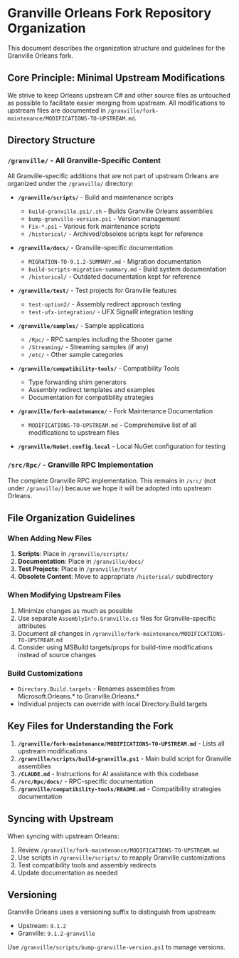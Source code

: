 # Granville Orleans Fork Repository Organization

This document describes the organization structure and guidelines for the Granville Orleans fork.

## Core Principle: Minimal Upstream Modifications

We strive to keep Orleans upstream C# and other source files as untouched as possible to facilitate easier merging from upstream. All modifications to upstream files are documented in `/granville/fork-maintenance/MODIFICATIONS-TO-UPSTREAM.md`.

## Directory Structure

### `/granville/` - All Granville-Specific Content
All Granville-specific additions that are not part of upstream Orleans are organized under the `/granville/` directory:

- **`/granville/scripts/`** - Build and maintenance scripts
  - `build-granville.ps1/.sh` - Builds Granville Orleans assemblies
  - `bump-granville-version.ps1` - Version management
  - `Fix-*.ps1` - Various fork maintenance scripts
  - `/historical/` - Archived/obsolete scripts kept for reference

- **`/granville/docs/`** - Granville-specific documentation
  - `MIGRATION-TO-9.1.2-SUMMARY.md` - Migration documentation
  - `build-scripts-migration-summary.md` - Build system documentation
  - `/historical/` - Outdated documentation kept for reference

- **`/granville/test/`** - Test projects for Granville features
  - `test-option2/` - Assembly redirect approach testing
  - `test-ufx-integration/` - UFX SignalR integration testing

- **`/granville/samples/`** - Sample applications
  - `/Rpc/` - RPC samples including the Shooter game
  - `/Streaming/` - Streaming samples (if any)
  - `/etc/` - Other sample categories

- **`/granville/compatibility-tools/`** - Compatibility Tools
  - Type forwarding shim generators
  - Assembly redirect templates and examples
  - Documentation for compatibility strategies

- **`/granville/fork-maintenance/`** - Fork Maintenance Documentation
  - `MODIFICATIONS-TO-UPSTREAM.md` - Comprehensive list of all modifications to upstream files

- **`/granville/NuGet.config.local`** - Local NuGet configuration for testing

### `/src/Rpc/` - Granville RPC Implementation
The complete Granville RPC implementation. This remains in `/src/` (not under `/granville/`) because we hope it will be adopted into upstream Orleans.

## File Organization Guidelines

### When Adding New Files
1. **Scripts**: Place in `/granville/scripts/`
2. **Documentation**: Place in `/granville/docs/`
3. **Test Projects**: Place in `/granville/test/`
4. **Obsolete Content**: Move to appropriate `/historical/` subdirectory

### When Modifying Upstream Files
1. Minimize changes as much as possible
2. Use separate `AssemblyInfo.Granville.cs` files for Granville-specific attributes
3. Document all changes in `/granville/fork-maintenance/MODIFICATIONS-TO-UPSTREAM.md`
4. Consider using MSBuild targets/props for build-time modifications instead of source changes

### Build Customizations
- `Directory.Build.targets` - Renames assemblies from Microsoft.Orleans.* to Granville.Orleans.*
- Individual projects can override with local Directory.Build.targets

## Key Files for Understanding the Fork

1. **`/granville/fork-maintenance/MODIFICATIONS-TO-UPSTREAM.md`** - Lists all upstream modifications
2. **`/granville/scripts/build-granville.ps1`** - Main build script for Granville assemblies
3. **`/CLAUDE.md`** - Instructions for AI assistance with this codebase
4. **`/src/Rpc/docs/`** - RPC-specific documentation
5. **`/granville/compatibility-tools/README.md`** - Compatibility strategies documentation

## Syncing with Upstream

When syncing with upstream Orleans:
1. Review `/granville/fork-maintenance/MODIFICATIONS-TO-UPSTREAM.md`
2. Use scripts in `/granville/scripts/` to reapply Granville customizations
3. Test compatibility tools and assembly redirects
4. Update documentation as needed

## Versioning

Granville Orleans uses a versioning suffix to distinguish from upstream:
- Upstream: `9.1.2`
- Granville: `9.1.2-granville`

Use `/granville/scripts/bump-granville-version.ps1` to manage versions.